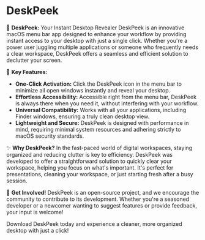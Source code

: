 # DeskPeek

🌟 **DeskPeek:** Your Instant Desktop Revealer
DeskPeek is an innovative macOS menu bar app designed to enhance your workflow by providing instant access to your desktop with just a single click. Whether you're a power user juggling multiple applications or someone who frequently needs a clear workspace, DeskPeek offers a seamless and efficient solution to declutter your screen.

🚀 **Key Features:**
- **One-Click Activation:** Click the DeskPeek icon in the menu bar to minimize all open windows instantly and reveal your desktop.
- **Effortless Accessibility:** Accessible right from the menu bar, DeskPeek is always there when you need it, without interfering with your workflow.
- **Universal Compatibility:** Works with all your applications, including Finder windows, ensuring a truly clean desktop view.
- **Lightweight and Secure:** DeskPeek is designed with performance in mind, requiring minimal system resources and adhering strictly to macOS security standards.

✨ **Why DeskPeek?**
In the fast-paced world of digital workspaces, staying organized and reducing clutter is key to efficiency. DeskPeek was developed to offer a straightforward solution to quickly clear your workspace, helping you focus on what's important. It's perfect for presentations, cleaning your workspace, or just starting fresh after a busy session.

🤝 **Get Involved!**
DeskPeek is an open-source project, and we encourage the community to contribute to its development. Whether you're a seasoned developer or a newcomer wanting to suggest features or provide feedback, your input is welcome!

Download DeskPeek today and experience a cleaner, more organized desktop with just a click!
